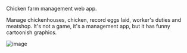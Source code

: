 Chicken farm management web app.

Manage chickenhouses, chicken, record eggs laid, worker's duties and meatshop.
It's not a game, it's a management app, but it has funny cartoonish graphics.

![image](https://user-images.githubusercontent.com/33597927/113150960-ebfb4600-9234-11eb-8620-2dc329345e70.png)
